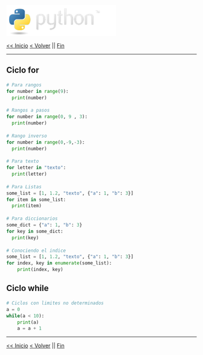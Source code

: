 <img src="../assets/img/python-logo.png" />

[<< Inicio](./README.md) [< Volver](./control_flows.md) || [Fin](./README.md)

---

## Ciclo for

```python
# Para rangos
for number in range(9):
  print(number)

# Rangos a pasos
for number in range(0, 9 , 3):
  print(number)

# Rango inverso
for number in range(0,-9,-3):
  print(number)

# Para texto
for letter in "texto":
  print(letter)

# Para Listas
some_list = [1, 1.2, "texto", {"a": 1, "b": 3}]
for item in some_list:
  print(item)

# Para diccionarios
some_dict = {"a": 1, "b": 3}
for key in some_dict:
  print(key)

# Conociendo el indice
some_list = [1, 1.2, "texto", {"a": 1, "b": 3}]
for index, key in enumerate(some_list):
    print(index, key)
```

## Ciclo while

```python
# Ciclos con limites no determinados
a = 0
while(a < 10):
    print(a)
    a = a + 1
```

---

[<< Inicio](./README.md) [< Volver](./control_flows.md) || [Fin](./README.md)
